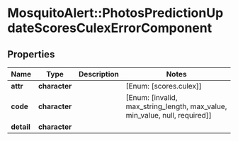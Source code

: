 # MosquitoAlert::PhotosPredictionUpdateScoresCulexErrorComponent


## Properties
Name | Type | Description | Notes
------------ | ------------- | ------------- | -------------
**attr** | **character** |  | [Enum: [scores.culex]] 
**code** | **character** |  | [Enum: [invalid, max_string_length, max_value, min_value, null, required]] 
**detail** | **character** |  | 


